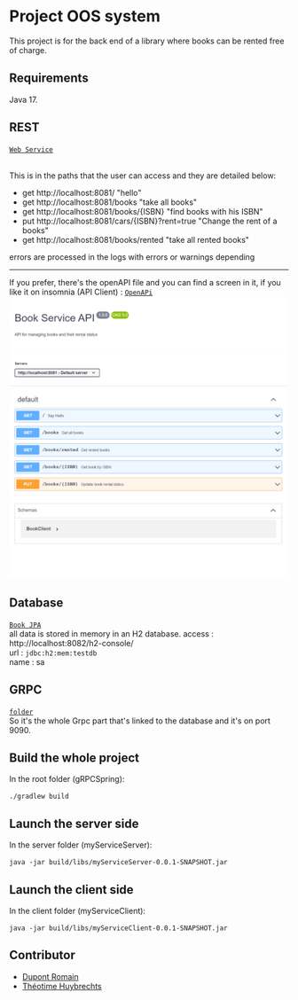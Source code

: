 # Project OOS system

This project is for the back end of a library where books can be rented free of charge.

## Requirements

Java 17.

## REST

[`Web Service`](myServiceClient/src/main/java/com/example/myServiceClient/web/WebService.java)


<br>
This is in the paths that the user can access and they are detailed below:

- get http://localhost:8081/ "hello"
- get http://localhost:8081/books "take all books"
- get http://localhost:8081/books/{ISBN} "find books with his ISBN"
- put http://localhost:8081/cars/{ISBN}?rent=true "Change the rent of a books"
- get http://localhost:8081/books/rented "take all rented books"

errors are processed in the logs with errors or warnings depending

---

If you prefer, there's the openAPI file and you can find a screen in it, if you like it on insomnia (API Client) : 
[`OpenAPi`](openapi.yml)
<br>
<img src="./images/Insomnia_OpenAPI.png" alt="Insomnia" width="500">




## Database

[`Book JPA`](myServiceServer/src/main/java/com/example/myServiceServer/data/BookJPA.java)
<br>
all data is stored in memory in an H2 database.
access : http://localhost:8082/h2-console/
<br>
url : `jdbc:h2:mem:testdb`
<br>
name : sa

## GRPC

[`folder`](myServiceServer/src/main/java/com/example/myServiceServer)
<br>
So it's the whole Grpc part that's linked to the database and it's on port 9090.



## Build the whole project

In the root folder (gRPCSpring): 
```
./gradlew build
```

## Launch the server side
In the server folder (myServiceServer):
```
java -jar build/libs/myServiceServer-0.0.1-SNAPSHOT.jar
```

## Launch the client side
In the client folder (myServiceClient):
```
java -jar build/libs/myServiceClient-0.0.1-SNAPSHOT.jar
```

## Contributor

- [Dupont Romain](https://github.com/hodess)
- [Théotime Huybrechts](https://github.com/Thimoclesse)
